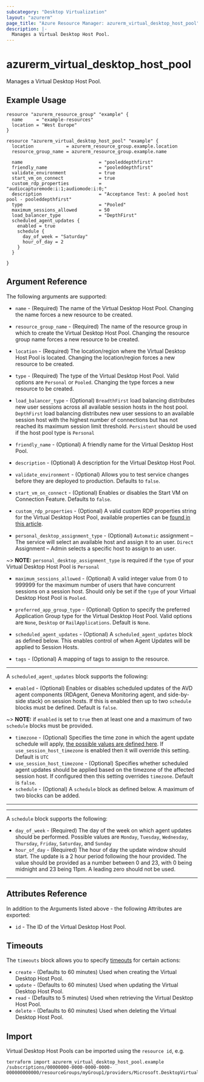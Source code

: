 ```yaml
---
subcategory: "Desktop Virtualization"
layout: "azurerm"
page_title: "Azure Resource Manager: azurerm_virtual_desktop_host_pool"
description: |-
  Manages a Virtual Desktop Host Pool.
---
```


# azurerm_virtual_desktop_host_pool

Manages a Virtual Desktop Host Pool.

## Example Usage

```hcl
resource "azurerm_resource_group" "example" {
  name     = "example-resources"
  location = "West Europe"
}

resource "azurerm_virtual_desktop_host_pool" "example" {
  location            = azurerm_resource_group.example.location
  resource_group_name = azurerm_resource_group.example.name

  name                            = "pooleddepthfirst"
  friendly_name                   = "pooleddepthfirst"
  validate_environment            = true
  start_vm_on_connect             = true
  custom_rdp_properties           = "audiocapturemode:i:1;audiomode:i:0;"
  description                     = "Acceptance Test: A pooled host pool - pooleddepthfirst"
  type                            = "Pooled"
  maximum_sessions_allowed        = 50
  load_balancer_type              = "DepthFirst"
  scheduled_agent_updates {
    enabled = true
    schedule {
      day_of_week = "Saturday"
      hour_of_day = 2
    }
  }

}
```

## Argument Reference

The following arguments are supported:

* `name` - (Required) The name of the Virtual Desktop Host Pool. Changing the name
    forces a new resource to be created.

* `resource_group_name` - (Required) The name of the resource group in which to
    create the Virtual Desktop Host Pool. Changing the resource group name forces
    a new resource to be created.

* `location` - (Required) The location/region where the Virtual Desktop Host Pool is
    located. Changing the location/region forces a new resource to be created.

* `type` - (Required) The type of the Virtual Desktop Host Pool. Valid options are
    `Personal` or `Pooled`. Changing the type forces a new resource to be created.

* `load_balancer_type` -  (Optional) `BreadthFirst` load balancing distributes new user sessions across all available session hosts in the host pool.
    `DepthFirst` load balancing distributes new user sessions to an available session host with the highest number of connections but has not reached its maximum session limit threshold.
    `Persistent` should be used if the host pool type is `Personal`

* `friendly_name` - (Optional) A friendly name for the Virtual Desktop Host Pool.

* `description` - (Optional) A description for the Virtual Desktop Host Pool.

* `validate_environment` -  (Optional) Allows you to test service changes before they are deployed to production. Defaults to `false`.  

* `start_vm_on_connect` -  (Optional) Enables or disables the Start VM on Connection Feature. Defaults to `false`.    

* `custom_rdp_properties` - (Optional) A valid custom RDP properties string for the Virtual Desktop Host Pool, available properties can be [found in this article](https://docs.microsoft.com/windows-server/remote/remote-desktop-services/clients/rdp-files).

* `personal_desktop_assignment_type` - (Optional) `Automatic` assignment – The service will select an available host and assign it to an user.
    `Direct` Assignment – Admin selects a specific host to assign to an user.

~> **NOTE:** `personal_desktop_assignment_type` is required if the `type` of your Virtual Desktop Host Pool is `Personal`

* `maximum_sessions_allowed` - (Optional) A valid integer value from 0 to 999999 for the maximum number of users that have concurrent sessions on a session host.
    Should only be set if the `type` of your Virtual Desktop Host Pool is `Pooled`.

* `preferred_app_group_type` - (Optional) Option to specify the preferred Application Group type for the Virtual Desktop Host Pool.
    Valid options are `None`, `Desktop` or `RailApplications`. Default is `None`.

* `scheduled_agent_updates` - (Optional) A `scheduled_agent_updates` block as defined below. This enables control of when Agent Updates will be applied to Session Hosts.

* `tags` - (Optional) A mapping of tags to assign to the resource.

---

A `scheduled_agent_updates` block supports the following:

* `enabled` - (Optional) Enables or disables scheduled updates of the AVD agent components (RDAgent, Geneva Monitoring agent, and side-by-side stack) on session hosts. If this is enabled then up to two `schedule` blocks must be defined. Default is `false`.

~> **NOTE:** if `enabled` is set to `true` then at least one and a maximum of two `schedule` blocks must be provided.

* `timezone` - (Optional) Specifies the time zone in which the agent update schedule will apply, [the possible values are defined here](https://jackstromberg.com/2017/01/list-of-time-zones-consumed-by-azure/). If `use_session_host_timezone` is enabled then it will override this setting. Default is `UTC`
* `use_session_host_timezone` - (Optional) Specifies whether scheduled agent updates should be applied based on the timezone of the affected session host. If configured then this setting overrides `timezone`. Default is `false`.
* `schedule` - (Optional) A `schedule` block as defined below. A maximum of two blocks can be added. 

---
---

A `schedule` block supports the following:

* `day_of_week` - (Required) The day of the week on which agent updates should be performed. Possible values are `Monday`, `Tuesday`, `Wednesday`, `Thursday`, `Friday`, `Saturday`, and `Sunday`
* `hour_of_day` - (Required) The hour of day the update window should start. The update is a 2 hour period following the hour provided. The value should be provided as a number between 0 and 23, with 0 being midnight and 23 being 11pm. A leading zero should not be used.

---


## Attributes Reference

In addition to the Arguments listed above - the following Attributes are exported:

* `id` - The ID of the Virtual Desktop Host Pool.

## Timeouts

The `timeouts` block allows you to specify [timeouts](https://www.terraform.io/language/resources/syntax#operation-timeouts) for certain actions:

* `create` - (Defaults to 60 minutes) Used when creating the Virtual Desktop Host Pool.
* `update` - (Defaults to 60 minutes) Used when updating the Virtual Desktop Host Pool.
* `read` - (Defaults to 5 minutes) Used when retrieving the Virtual Desktop Host Pool.
* `delete` - (Defaults to 60 minutes) Used when deleting the Virtual Desktop Host Pool.


## Import

Virtual Desktop Host Pools can be imported using the `resource id`, e.g.

```
terraform import azurerm_virtual_desktop_host_pool.example /subscriptions/00000000-0000-0000-0000-000000000000/resourceGroups/myGroup1/providers/Microsoft.DesktopVirtualization/hostpools/myhostpool
```
